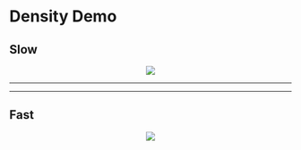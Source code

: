 # Density Demo

## Slow

<p align="center">
  <img src="https://github.com/grensen/density/blob/main/animations/density_slow.gif?raw=true">
</p>

---

---

## Fast

<p align="center">
  <img src="https://github.com/grensen/density/blob/main/animations/density_fast.gif?raw=true">
</p>
